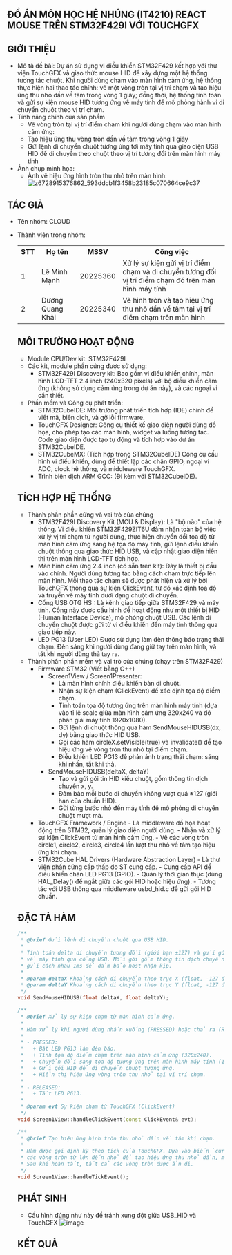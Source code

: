 ĐỒ ÁN MÔN HỌC HỆ NHÚNG (IT4210)
REACT MOUSE TRÊN STM32F429I VỚI TOUCHGFX
---
GIỚI THIỆU
---
- Mô tả đề bài: Dự án sử dụng vi điều khiển STM32F429 kết hợp với thư viện TouchGFX và giao thức mouse HID để xây dựng một hệ thống tương tác chuột. Khi người dùng chạm vào màn hình cảm ứng, hệ thống thực hiện hai thao tác chính: vẽ một vòng tròn tại vị trí chạm và tạo hiệu ứng thu nhỏ dần về tâm trong vòng 1 giây; đồng thời, hệ thống tính toán và gửi sự kiện mouse HID tương ứng về máy tính để mô phỏng hành vi di chuyển chuột theo vị trí chạm.
- Tính năng chính của sản phẩm
    - Vẽ vòng tròn tại vị trí điểm chạm khi người dùng chạm vào màn hình cảm ứng:
    - Tạo hiệu ứng thu vòng tròn dần về tâm trong vòng 1 giây
    - Gửi lệnh di chuyển chuột tương ứng tới máy tính qua giao diện USB HID để di chuyển theo chuột theo vị trí tương đối trên màn hình máy tính
- Ảnh chụp mình họa:
    - Ảnh vẽ hiệu ứng hình tròn thu nhỏ trên màn hình: 
![z6728915376862_593ddcb1f3458b23185c070664ce9c37](https://github.com/user-attachments/assets/3df02fb6-ce10-4c2f-92ef-b1d7d9d7b56e)

TÁC GIẢ
---
- Tên nhóm: CLOUD
- Thành viên trong nhóm:
  
  <table>
  <tr>
    <th>STT</th>
    <th>Họ tên</th>
    <th>MSSV</th>
    <th>Công việc</th>
  </tr>
  <tr>
    <td>1</td>
    <td>Lê Minh Mạnh</td>
    <td>20225360</td>
    <td>
      Xử lý sự kiện gửi vị trí điểm chạm và di chuyển tương đối vị trí điểm chạm đó trên màn hình máy tính
    </td>
  </tr>
  <tr>
    <td>2</td>
    <td>Dương Quang Khải</td>
    <td>20225340</td>
    <td>
      Vẽ hình tròn và tạo hiệu ứng thu nhỏ dần về tâm tại vị trí điểm chạm trên màn hình
    </td>
  </tr>
</table>

MÔI TRƯỜNG HOẠT ĐỘNG
---
- Module CPU/Dev kit: STM32F429I
- Các kit, module phần cứng được sử dụng:
     - STM32F429I Discovery kit: Bao gồm vi điều khiển chính, màn hình LCD-TFT 2.4 inch (240x320 pixels) với bộ điều khiển cảm ứng (không sử dụng cảm ứng trong dự án này), và các ngoại vi cần thiết.
- Phần mềm và Công cụ phát triển:
     - STM32CubeIDE: Môi trường phát triển tích hợp (IDE) chính để viết mã, biên dịch, và gỡ lỗi firmware.
     - TouchGFX Designer: Công cụ thiết kế giao diện người dùng đồ họa, cho phép tạo các màn hình, widget và luồng tương tác. Code giao diện được tạo tự động và tích hợp vào dự án STM32CubeIDE.
     - STM32CubeMX: (Tích hợp trong STM32CubeIDE) Công cụ cấu hình vi điều khiển, dùng để thiết lập các chân GPIO, ngoại vi ADC, clock hệ thống, và middleware TouchGFX.
     - Trình biên dịch ARM GCC: (Đi kèm với STM32CubeIDE).

TÍCH HỢP HỆ THỐNG
---
- Thành phần phần cứng và vai trò của chúng
    - STM32F429I Discovery Kit (MCU & Display): Là "bộ não" của hệ thống. Vi điều khiển STM32F429ZIT6U đảm nhận toàn bộ việc xử lý vị trí chạm từ người dùng, thực hiện chuyển đổi tọa độ từ màn hình cảm ứng sang hệ tọa độ máy tính, gửi lệnh điều khiển chuột thông qua giao thức HID USB, và cập nhật giao diện hiển thị trên màn hình LCD-TFT tích hợp.
    - Màn hình cảm ứng 2.4 inch (có sẵn trên kit): Đây là thiết bị đầu vào chính. Người dùng tương tác bằng cách chạm trực tiếp lên màn hình. Mỗi thao tác chạm sẽ được phát hiện và xử lý bởi TouchGFX thông qua sự kiện ClickEvent, từ đó xác định tọa độ và truyền về máy tính dưới dạng chuột di chuyển.
     - Cổng USB OTG HS : Là kênh giao tiếp giữa STM32F429 và máy tính. Cổng này được cấu hình để hoạt động như một thiết bị HID (Human Interface Device), mô phỏng chuột USB. Các lệnh di chuyển chuột được gửi từ vi điều khiển đến máy tính thông qua giao tiếp này.
     - LED PG13 (User LED) Được sử dụng làm đèn thông báo trạng thái chạm. Đèn sáng khi người dùng đang giữ tay trên màn hình, và tắt khi người dùng thả tay ra.
- Thành phần phần mềm và vai trò của chúng (chạy trên STM32F429)
     - Firmware STM32 (Viết bằng C++)
          - Screen1View / Screen1Presenter:
              - Là màn hình chính điều khiển bàn di chuột.
              - Nhận sự kiện chạm (ClickEvent) để xác định tọa độ điểm chạm.
              - Tính toán tọa độ tương ứng trên màn hình máy tính (dựa vào tỉ lệ scale giữa màn hình cảm ứng 320x240 và độ phân giải máy tính 1920x1080).
              - Gửi lệnh di chuột thông qua hàm SendMouseHIDUSB(dx, dy) bằng giao thức HID USB.
              - Gọi các hàm circleX.setVisible(true) và invalidate() để tạo hiệu ứng vẽ vòng tròn thu nhỏ tại điểm chạm.
              - Điều khiển LED PG13 để phản ánh trạng thái chạm: sáng khi nhấn, tắt khi thả.
          - SendMouseHIDUSB(deltaX, deltaY)
              - Tạo và gửi gói tin HID kiểu chuột, gồm thông tin dịch chuyển x, y.
              - Đảm bảo mỗi bước di chuyển không vượt quá ±127 (giới hạn của chuẩn HID).
              - Gửi từng bước nhỏ đến máy tính để mô phỏng di chuyển chuột mượt mà.
    - TouchGFX Framework / Engine
          - Là middleware đồ họa hoạt động trên STM32, quản lý giao diện người dùng.
          - Nhận và xử lý sự kiện ClickEvent từ màn hình cảm ứng.
          - Vẽ các vòng tròn circle1, circle2, circle3, circle4 lần lượt thu nhỏ về tâm tạo hiệu ứng khi chạm.
    - STM32Cube HAL Drivers (Hardware Abstraction Layer)
          - Là thư viện phần cứng cấp thấp do ST cung cấp.
          - Cung cấp API để điều khiển chân LED PG13 (GPIO).
          - Quản lý thời gian thực (dùng HAL_Delay() để ngắt giữa các gói HID hoặc hiệu ứng).
          - Tương tác với USB thông qua middleware usbd_hid.c để gửi gói HID chuẩn.
      
ĐẶC TẢ HÀM
---

```cpp
/**
 * @brief Gửi lệnh di chuyển chuột qua USB HID.
 *
 * Tính toán delta di chuyển tương đối (giới hạn ±127) và gửi gói tin HID chuột
 * về máy tính qua cổng USB. Mỗi gói gồm thông tin dịch chuyển x, y và được 
 * gửi cách nhau 1ms để đảm bảo host nhận kịp.
 *
 * @param deltaX Khoảng cách di chuyển theo trục X (float, -127 đến 127)
 * @param deltaY Khoảng cách di chuyển theo trục Y (float, -127 đến 127)
 */
void SendMouseHIDUSB(float deltaX, float deltaY);
```

```cpp
/**
 * @brief Xử lý sự kiện chạm từ màn hình cảm ứng.
 *
 * Hàm xử lý khi người dùng nhấn xuống (PRESSED) hoặc thả ra (RELEASED) trên màn hình cảm ứng:
 *
 * - PRESSED:
 *   + Bật LED PG13 làm đèn báo.
 *   + Tính tọa độ điểm chạm trên màn hình cảm ứng (320x240).
 *   + Chuyển đổi sang tọa độ tương ứng trên màn hình máy tính (1920x1080).
 *   + Gửi gói HID để di chuyển chuột tương ứng.
 *   + Hiển thị hiệu ứng vòng tròn thu nhỏ tại vị trí chạm.
 *
 * - RELEASED:
 *   + Tắt LED PG13.
 *
 * @param evt Sự kiện chạm từ TouchGFX (ClickEvent)
 */
void Screen1View::handleClickEvent(const ClickEvent& evt);
```

```cpp
/**
 * @brief Tạo hiệu ứng hình tròn thu nhỏ dần về tâm khi chạm.
 *
 * Hàm được gọi định kỳ theo tick của TouchGFX. Dựa vào biến `currentCircle`, lần lượt hiển thị
 * các vòng tròn từ lớn đến nhỏ để tạo hiệu ứng thu nhỏ dần, mỗi hình giữ trong 250ms.
 * Sau khi hoàn tất, tất cả các vòng tròn được ẩn đi.
 */
void Screen1View::handleTickEvent();
```
PHÁT SINH
--
- Cấu hình đúng như này để tránh xung đột giữa USB_HID và TouchGFX
![image](https://github.com/user-attachments/assets/9f3a2fa0-cd99-4da2-84b9-8f2add77a92c)

KẾT QUẢ
---
 
